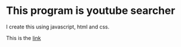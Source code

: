 # This program is youtube searcher
I create this using javascript, html and css.

This is the [link]([https://youtube.com](https://yeh-john.github.io/webapp/javascript/youtube-searcher/))
